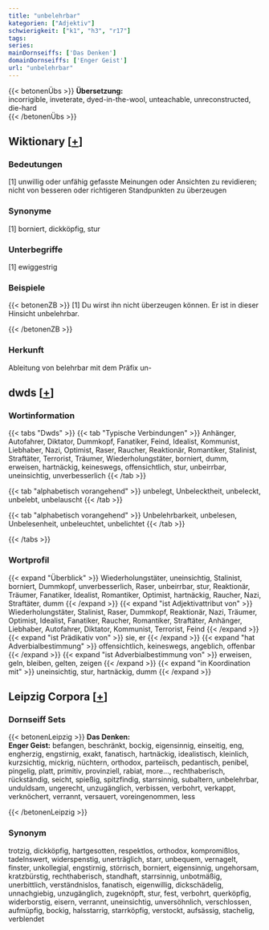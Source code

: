 ```yaml
---
title: "unbelehrbar"
kategorien: ["Adjektiv"]
schwierigkeit: ["k1", "h3", "r17"]
tags:
series:
mainDornseiffs: ['Das Denken']
domainDornseiffs: ['Enger Geist']
url: "unbelehrbar"
---
```


{{< betonenÜbs >}}
**Übersetzung:**  
incorrigible, inveterate, dyed-in-the-wool, unteachable, unreconstructed, die-hard  
{{< /betonenÜbs >}}

## Wiktionary [[+](https://de.wiktionary.org/wiki/unbelehrbar)]

### Bedeutungen
[1] unwillig oder unfähig gefasste Meinungen oder Ansichten zu revidieren; nicht von besseren oder richtigeren Standpunkten zu überzeugen  

### Synonyme
[1] borniert, dickköpfig, stur  

### Unterbegriffe
[1] ewiggestrig  

### Beispiele
{{< betonenZB >}}
[1] Du wirst ihn nicht überzeugen können. Er ist in dieser Hinsicht unbelehrbar.  

{{< /betonenZB >}}
### Herkunft
Ableitung von belehrbar mit dem Präfix un-  



## dwds [[+](https://www.dwds.de/wb/unbelehrbar)]

### Wortinformation
{{< tabs "Dwds" >}}
{{< tab "Typische Verbindungen" >}}
Anhänger, Autofahrer, Diktator, Dummkopf, Fanatiker, Feind, Idealist, Kommunist, Liebhaber, Nazi, Optimist, Raser, Raucher, Reaktionär, Romantiker, Stalinist, Straftäter, Terrorist, Träumer, Wiederholungstäter, borniert, dumm, erweisen, hartnäckig, keineswegs, offensichtlich, stur, unbeirrbar, uneinsichtig, unverbesserlich
{{< /tab >}}

{{< tab "alphabetisch vorangehend" >}}
unbelegt, Unbelecktheit, unbeleckt, unbelebt, unbelauscht
{{< /tab >}}

{{< tab "alphabetisch vorangehend" >}}
Unbelehrbarkeit, unbelesen, Unbelesenheit, unbeleuchtet, unbelichtet
{{< /tab >}}

{{< /tabs >}}

### Wortprofil
{{< expand "Überblick" >}} Wiederholungstäter, uneinsichtig, Stalinist, borniert, Dummkopf, unverbesserlich, Raser, unbeirrbar, stur, Reaktionär, Träumer, Fanatiker, Idealist, Romantiker, Optimist, hartnäckig, Raucher, Nazi, Straftäter, dumm {{< /expand >}}
{{< expand "ist Adjektivattribut von" >}} Wiederholungstäter, Stalinist, Raser, Dummkopf, Reaktionär, Nazi, Träumer, Optimist, Idealist, Fanatiker, Raucher, Romantiker, Straftäter, Anhänger, Liebhaber, Autofahrer, Diktator, Kommunist, Terrorist, Feind {{< /expand >}}
{{< expand "ist Prädikativ von" >}} sie, er {{< /expand >}}
{{< expand "hat Adverbialbestimmung" >}} offensichtlich, keineswegs, angeblich, offenbar {{< /expand >}}
{{< expand "ist Adverbialbestimmung von" >}} erweisen, geln, bleiben, gelten, zeigen {{< /expand >}}
{{< expand "in Koordination mit" >}} uneinsichtig, stur, hartnäckig, dumm {{< /expand >}}

## Leipzig Corpora [[+](https://corpora.uni-leipzig.de/en/res?word=unbelehrbar&corpusId=deu_newscrawl-public_2018)]

### Dornseiff Sets
{{< betonenLeipzig >}}
**Das Denken:**  
**Enger Geist:** befangen, beschränkt, bockig, eigensinnig, einseitig, eng, engherzig, engstirnig, exakt, fanatisch, hartnäckig, idealistisch, kleinlich, kurzsichtig, mickrig, nüchtern, orthodox, parteiisch, pedantisch, penibel, pingelig, platt, primitiv, provinziell, rabiat, more..., rechthaberisch, rückständig, seicht, spießig, spitzfindig, starrsinnig, subaltern, unbelehrbar, unduldsam, ungerecht, unzugänglich, verbissen, verbohrt, verkappt, verknöchert, verrannt, versauert, voreingenommen, less  

{{< /betonenLeipzig >}}

### Synonym
trotzig, dickköpfig, hartgesotten, respektlos, orthodox, kompromißlos, tadelnswert, widerspenstig, unerträglich, starr, unbequem, vernagelt, finster, unkollegial, engstirnig, störrisch, borniert, eigensinnig, ungehorsam, kratzbürstig, rechthaberisch, standhaft, starrsinnig, unbotmäßig, unerbittlich, verständnislos, fanatisch, eigenwillig, dickschädelig, unnachgiebig, unzugänglich, zugeknöpft, stur, fest, verbohrt, querköpfig, widerborstig, eisern, verrannt, uneinsichtig, unversöhnlich, verschlossen, aufmüpfig, bockig, halsstarrig, starrköpfig, verstockt, aufsässig, stachelig, verblendet


